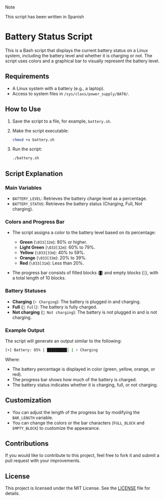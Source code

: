 > [!NOTE]
> This script has been written in Spanish


# Battery Status Script

This is a Bash script that displays the current battery status on a Linux system, including the battery level and whether it is charging or not. The script uses colors and a graphical bar to visually represent the battery level.

## Requirements

- A Linux system with a battery (e.g., a laptop).
- Access to system files in `/sys/class/power_supply/BAT0/`.

## How to Use

1. Save the script to a file, for example, `battery.sh`.

2. Make the script executable:
   ```bash
   chmod +x battery.sh
   ```

3. Run the script:
   ```bash
   ./battery.sh
   ```


## Script Explanation

### Main Variables

- `BATTERY_LEVEL`: Retrieves the battery charge level as a percentage.
- `BATTERY_STATUS`: Retrieves the battery status (Charging, Full, Not charging).

### Colors and Progress Bar

- The script assigns a color to the battery level based on its percentage:
  - **Green** (`\033[32m`): 80% or higher.
  - **Light Green** (`\033[32m`): 60% to 79%.
  - **Yellow** (`\033[33m`): 40% to 59%.
  - **Orange** (`\033[33m`): 20% to 39%.
  - **Red** (`\033[31m`): Less than 20%.

- The progress bar consists of filled blocks (`█`) and empty blocks (`░`), with a total length of 10 blocks.

### Battery Statuses

- **Charging** (`⚡ Charging`): The battery is plugged in and charging.
- **Full** (`🔋 Full`): The battery is fully charged.
- **Not charging** (`🔋 Not charging`): The battery is not plugged in and is not charging.

### Example Output

The script will generate an output similar to the following:

```bash
[+] Battery: 85% | █████████░ | ⚡ Charging
```

Where:
- The battery percentage is displayed in color (green, yellow, orange, or red).
- The progress bar shows how much of the battery is charged.
- The battery status indicates whether it is charging, full, or not charging.

## Customization

- You can adjust the length of the progress bar by modifying the `BAR_LENGTH` variable.
- You can change the colors or the bar characters (`FULL_BLOCK` and `EMPTY_BLOCK`) to customize the appearance.

## Contributions

If you would like to contribute to this project, feel free to fork it and submit a pull request with your improvements.

## License

This project is licensed under the MIT License. See the [LICENSE](LICENSE) file for details.
